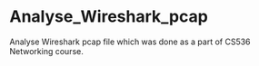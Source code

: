 # Analyse_Wireshark_pcap
Analyse Wireshark pcap file which was done as a part of CS536 Networking course.
